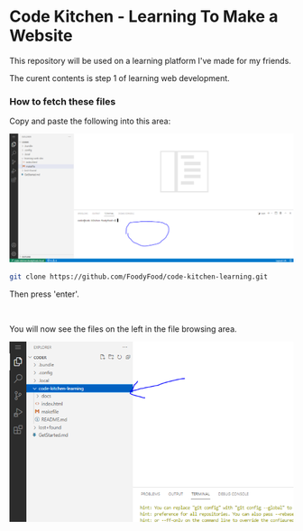 # Code Kitchen - Learning To Make a Website

This repository will be used on a learning platform I've made for my friends.

The curent contents is step 1 of learning web development.

### How to fetch these files

Copy and paste the following into this area:

![terminal-git-clone](docs/terminal-git.PNG)


```bash
git clone https://github.com/FoodyFood/code-kitchen-learning.git
```
Then press 'enter'.

<br>

You will now see the files on the left in the file browsing area.

![git-files](docs/git-files.PNG)

